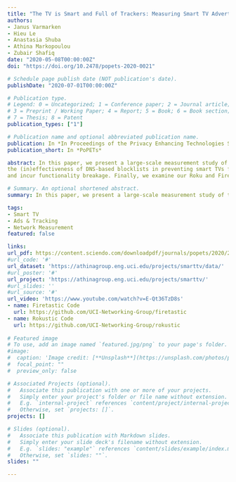 ```yaml
---
title: "The TV is Smart and Full of Trackers: Measuring Smart TV Advertising and Tracking"
authors:
- Janus Varmarken
- Hieu Le
- Anastasia Shuba
- Athina Markopoulou
- Zubair Shafiq
date: "2020-05-08T00:00:00Z"
doi: "https://doi.org/10.2478/popets-2020-0021"

# Schedule page publish date (NOT publication's date).
publishDate: "2020-07-01T00:00:00Z"

# Publication type.
# Legend: 0 = Uncategorized; 1 = Conference paper; 2 = Journal article;
# 3 = Preprint / Working Paper; 4 = Report; 5 = Book; 6 = Book section;
# 7 = Thesis; 8 = Patent
publication_types: ["1"]

# Publication name and optional abbreviated publication name.
publication: In *In Proceedings of the Privacy Enhancing Technologies Symposium (PoPETs)*
publication_short: In *PoPETs*

abstract: In this paper, we present a large-scale measurement study of the smart TV advertising and tracking ecosystem. First, we illuminate the network behavior of smart TVs as used in the wild by analyzing network traffic collected from residential gateways. We find that smart TVs connect to well-known and platformspecific advertising and tracking services (ATSes). Second, we design and implement software tools that systematically explore and collect traffic from the top-1000 apps on two popular smart TV platforms, Roku and Amazon Fire TV. We discover that a subset of apps communicate with a large number of ATSes, and that some ATS organizations only appear on certain platforms, showing a possible segmentation of the smart TV ATS ecosystem across platforms. Third, we evaluate
the (in)effectiveness of DNS-based blocklists in preventing smart TVs from accessing ATSes. We highlight that even smart TV-specific blocklists suffer from missed ads
and incur functionality breakage. Finally, we examine our Roku and Fire TV datasets for exposure of personally identifiable information (PII) and find that hundreds of apps exfiltrate PII to third parties and platform domains. We also find evidence that some apps send the advertising ID alongside static PII values, effectively eliminating the user’s ability to opt out of ad personalization.

# Summary. An optional shortened abstract.
summary: In this paper, we present a large-scale measurement study of the smart TV advertising and tracking ecosystem. 

tags:
- Smart TV
- Ads & Tracking
- Network Measurement
featured: false

links:
url_pdf: https://content.sciendo.com/downloadpdf/journals/popets/2020/2/article-p129.xml
#url_code: '#'
url_dataset: 'https://athinagroup.eng.uci.edu/projects/smarttv/data/'
#url_poster: '#'
url_project: 'https://athinagroup.eng.uci.edu/projects/smarttv/'
#url_slides: ''
#url_source: '#'
url_video: 'https://www.youtube.com/watch?v=E-Qt36TzD8s'
- name: Firetastic Code
  url: https://github.com/UCI-Networking-Group/firetastic
- name: Rokustic Code
  url: https://github.com/UCI-Networking-Group/rokustic
  
# Featured image
# To use, add an image named `featured.jpg/png` to your page's folder. 
#image:
#  caption: 'Image credit: [**Unsplash**](https://unsplash.com/photos/pLCdAaMFLTE)'
#  focal_point: ""
#  preview_only: false

# Associated Projects (optional).
#   Associate this publication with one or more of your projects.
#   Simply enter your project's folder or file name without extension.
#   E.g. `internal-project` references `content/project/internal-project/index.md`.
#   Otherwise, set `projects: []`.
projects: []

# Slides (optional).
#   Associate this publication with Markdown slides.
#   Simply enter your slide deck's filename without extension.
#   E.g. `slides: "example"` references `content/slides/example/index.md`.
#   Otherwise, set `slides: ""`.
slides: ""

---
```


